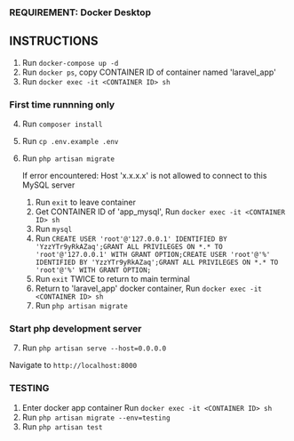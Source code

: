### REQUIREMENT: Docker Desktop

## INSTRUCTIONS
1. Run `docker-compose up -d`
2. Run `docker ps`, copy CONTAINER ID of container named 'laravel_app'
3. Run `docker exec -it <CONTAINER ID> sh`

### First time runnning only
4. Run `composer install`
5. Run `cp .env.example .env`
6. Run `php artisan migrate`

    If error encountered: Host 'x.x.x.x' is not allowed to connect to this MySQL server

    1. Run `exit` to leave container
    2. Get CONTAINER ID of 'app_mysql', Run `docker exec -it <CONTAINER ID> sh`
    3. Run `mysql`
    4. Run `CREATE USER 'root'@'127.0.0.1' IDENTIFIED BY 'YzzYTr9yRkAZaq';GRANT ALL PRIVILEGES ON *.* TO 'root'@'127.0.0.1' WITH GRANT OPTION;CREATE USER 'root'@'%' IDENTIFIED BY 'YzzYTr9yRkAZaq';GRANT ALL PRIVILEGES ON *.* TO 'root'@'%' WITH GRANT OPTION;`
    5. Run `exit` TWICE to return to main terminal
    6. Return to 'laravel_app' docker container, Run `docker exec -it <CONTAINER ID> sh`
    7. Run `php artisan migrate`


### Start php development server
7. Run `php artisan serve --host=0.0.0.0`

Navigate to `http://localhost:8000`

### TESTING

1. Enter docker app container Run `docker exec -it <CONTAINER ID> sh`
2. Run `php artisan migrate --env=testing`
2. Run `php artisan test`